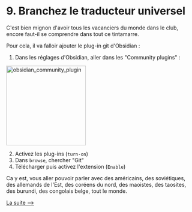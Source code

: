 # 9. Branchez le traducteur universel

C'est bien mignon d'avoir tous les vacanciers du monde dans le club, encore faut-il se comprendre dans tout ce tintamarre. 

Pour cela, il va falloir ajouter le plug-in git d'Obsidian : 

1. Dans les réglages d'Obsidian, aller dans les "Community plugins" : 

<img width="212" alt="obsidian_community_plugin" src="https://github.com/user-attachments/assets/5b4979a8-4c89-4cb4-a9d0-fbde3d632e0e">

2. Activez les plug-ins (`turn-on`) 
3. Dans `browse`, chercher "Git" 
4. Télécharger puis activez l'extension (`Enable`)

Ca y est, vous aller pouvoir parler avec des américains, des soviétiques, des allemands de l'Est, des coréens du nord, des maoistes, des taosites, des burundi, des congolais belge, tout le monde. 


[La suite -->](10_parametrer_traducteur.md)
